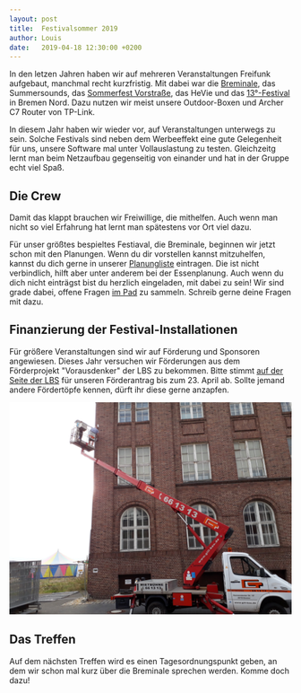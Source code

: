 ```yaml
---
layout: post
title:  Festivalsommer 2019
author: Louis
date:   2019-04-18 12:30:00 +0200
---
```

In den letzen Jahren haben wir auf mehreren Veranstaltungen Freifunk aufgebaut, manchmal recht kurzfristig.
Mit dabei war die [Breminale](/blog/2018/12/09/rueckblick-auf-die-breminale-2018.html), das Summersounds, das [Sommerfest Vorstraße](/blog/2018/06/17/sommerfest-vorstraße.html), das HeVie und das [13°-Festival](/blog/2018/11/06/13grad.html) in Bremen Nord. 
Dazu nutzen wir meist unsere Outdoor-Boxen und Archer C7 Router von TP-Link.

In diesem Jahr haben wir wieder vor, auf Veranstaltungen unterwegs zu sein.
Solche Festivals sind neben dem Werbeeffekt eine gute Gelegenheit für uns, unsere Software mal unter Vollauslastung zu testen.
Gleichzeitg lernt man beim Netzaufbau gegenseitig von einander und hat in der Gruppe echt viel Spaß.

## Die Crew
Damit das klappt brauchen wir Freiwillige, die mithelfen.
Auch wenn man nicht so viel Erfahrung hat lernt man spätestens vor Ort viel dazu.

Für unser größtes bespieltes Festiaval, die Breminale, beginnen wir jetzt schon mit den Planungen.
Wenn du dir vorstellen kannst mitzuhelfen, kannst du dich gerne in unserer [Planungliste](https://dudle.hackerspace-bremen.de/FFHB_Breminale_2019/) eintragen.
Die ist nicht verbindlich, hilft aber unter anderem bei der Essenplanung.
Auch wenn du dich nicht einträgst bist du herzlich eingeladen, mit dabei zu sein!
Wir sind grade dabei, offene Fragen [im Pad](https://hackmd.io/HPeyrnwxQD2Ny9fUaZoiKQ?view) zu sammeln. Schreib gerne deine Fragen mit dazu.

## Finanzierung der Festival-Installationen
Für größere Veranstaltungen sind wir auf Förderung und Sponsoren angewiesen. Dieses Jahr versuchen wir Förderungen aus dem Förderprojekt "Vorausdenker" der LBS zu bekommen. Bitte stimmt [auf der Seite der LBS](https://lbs-vorausdenker.de/contributors/geraetebeschaffung-fuer-freies-wlan-an-besonderen-punkten-und-fuer-festivals-projekt-breminale-2019/?item=1353) für unseren Förderantrag bis zum 23. April ab.
Sollte jemand andere Fördertöpfe kennen, dürft ihr diese gerne anzapfen.

<a href="/blog/files/2018-11-07/blogpost13grad_2.jpg"><img src="/blog/files/2018-11-07/blogpost13grad_2.jpg" alt="Montage mit einer Hebebühne" style="max-height:400px"></a>

## Das Treffen
Auf dem nächsten Treffen wird es einen Tagesordnungspunkt geben, an dem wir schon mal kurz über die Breminale sprechen werden. Komme doch dazu!
